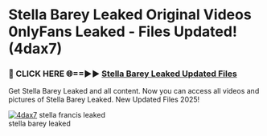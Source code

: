 # Stella Barey Leaked Original Videos 0nlyFans Leaked - Files Updated! (4dax7)

<h3>🔴 CLICK HERE 🌐==►► <a href="https://tinyurl.com/3hn5wdd3" rel="nofollow">Stella Barey Leaked Updated Files</a></h3>

Get Stella Barey Leaked and all content. Now you can access all videos and pictures of Stella Barey Leaked. New Updated Files 2025!

[![4dax7](https://i.imgur.com/4HnBqBT.gif)](https://tinyurl.com/3hn5wdd3)
stella francis leaked<br>
stella barey leaked